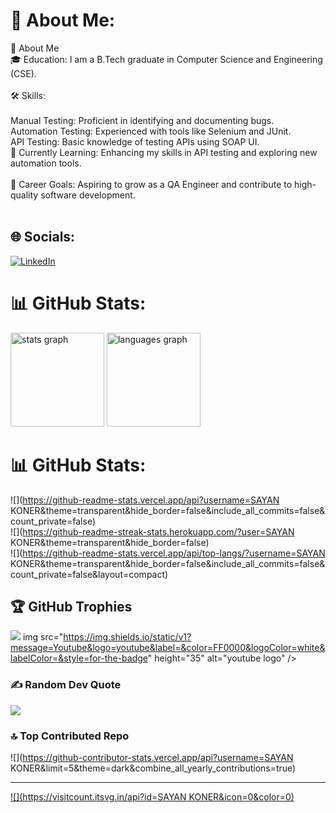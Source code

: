 # 💫 About Me:
👋 About Me<br>🎓 Education: I am a B.Tech graduate in Computer Science and Engineering (CSE).<br><br>🛠️ Skills:<br><br>Manual Testing: Proficient in identifying and documenting bugs.<br>Automation Testing: Experienced with tools like Selenium and JUnit.<br>API Testing: Basic knowledge of testing APIs using SOAP UI.<br>🌱 Currently Learning: Enhancing my skills in API testing and exploring new automation tools.<br><br>💼 Career Goals: Aspiring to grow as a QA Engineer and contribute to high-quality software development.<br><br>
## 🌐 Socials:
[![LinkedIn](https://img.shields.io/badge/LinkedIn-%230077B5.svg?logo=linkedin&logoColor=white)](https://linkedin.com/in/www.linkedin.com/in/sayan-koner-bb8097192) 

# 📊 GitHub Stats:
<img src="https://github-readme-stats.vercel.app/api?username=Sayan koner&hide_title=false&hide_rank=false&show_icons=true&include_all_commits=true&count_private=true&disable_animations=false&theme=dracula&locale=en&hide_border=false" height="150" alt="stats graph"  />
  <img src="https://github-readme-stats.vercel.app/api/top-langs?username=maurodesouza&locale=en&hide_title=false&layout=compact&card_width=320&langs_count=5&theme=dracula&hide_border=false" height="150" alt="languages graph"  />

 
# 📊 GitHub Stats:
![](https://github-readme-stats.vercel.app/api?username=SAYAN KONER&theme=transparent&hide_border=false&include_all_commits=false&count_private=false)<br/>
![](https://github-readme-streak-stats.herokuapp.com/?user=SAYAN KONER&theme=transparent&hide_border=false)<br/>
![](https://github-readme-stats.vercel.app/api/top-langs/?username=SAYAN KONER&theme=transparent&hide_border=false&include_all_commits=false&count_private=false&layout=compact)

## 🏆 GitHub Trophies
![](https://github-profile-trophy.vercel.app/?username=sayankoner&theme=radical&no-frame=false&no-bg=true&margin-w=4)
img src="https://img.shields.io/static/v1?message=Youtube&logo=youtube&label=&color=FF0000&logoColor=white&labelColor=&style=for-the-badge" height="35" alt="youtube logo"  />
  


### ✍️ Random Dev Quote
![](https://quotes-github-readme.vercel.app/api?type=horizontal&theme=radical)

### 🔝 Top Contributed Repo
![](https://github-contributor-stats.vercel.app/api?username=SAYAN KONER&limit=5&theme=dark&combine_all_yearly_contributions=true)

---
[![](https://visitcount.itsvg.in/api?id=SAYAN KONER&icon=0&color=0)](https://visitcount.itsvg.in)

<!-- Proudly created with GPRM ( https://gprm.itsvg.in ) -->
